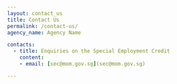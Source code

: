 ```yaml
---
layout: contact_us
title: Contact Us
permalink: /contact-us/
agency_name: Agency Name

contacts:
  - title: Enquiries on the Special Employment Credit
    content:
    - email: [sec@mom.gov.sg](sec@mom.gov.sg)

---
```

